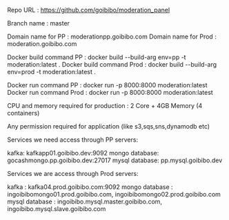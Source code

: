 Repo URL : https://github.com/goibibo/moderation_panel

Branch name : master

Domain name for PP : moderationpp.goibibo.com
Domain name for Prod : moderation.goibibo.com

Docker build command PP : docker build --build-arg env=pp -t moderation:latest .
Docker build command Prod : docker build --build-arg env=prod -t moderation:latest .

Docker run command PP : docker run -p 8000:8000 moderation:latest
Docker run command Prod : docker run -p 8000:8000 moderation:latest

CPU and memory required for production : 2 Core + 4GB Memory (4 containers)


Any  permission required for application (like s3,sqs,sns,dynamodb etc) 

Services we need access through PP servers:

kafka: kafkapp01.goibibo.dev:9092
mongo database: gocashmongo.pp.goibibo.dev:27017
mysql database: pp.mysql.goibibo.dev


Services we are access through Prod servers:

kafka : kafka04.prod.goibibo.com:9092
mongo database : ingoibibomongo01.prod.goibibo.com, ingoibibomongo02.prod.goibibo.com
mysql database : ingoibibo.mysql.master.goibibo.com, ingoibibo.mysql.slave.goibibo.com